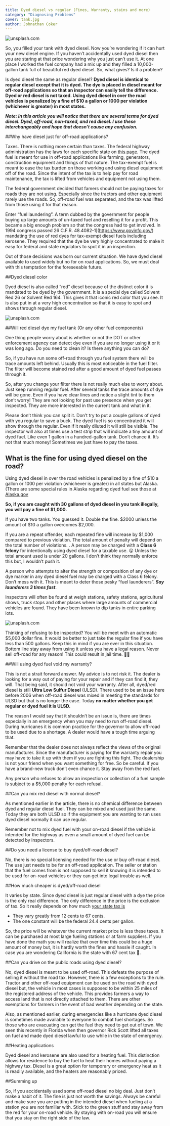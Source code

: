 ```yaml
---
title: Dyed diesel vs regular (Fines, Warranty, stains and more) 
category: "Diagnosing Problems"
cover: tank.jpg
author: Johnathan Coker
---
```


![unsplash.com](./tank.jpg)



So, you filled your tank with dyed diesel. Now you’re wondering if it can hurt your new diesel engine. If you haven’t accidentally used dyed diesel then you are staring at that price wondering why you just can’t use it. At one place I worked the fuel company had a mix up and they filled a 10,000-gallon tank full of beautiful red dyed diesel. So, what gives? Is it a problem?  

Is dyed diesel the same as regular diesel? **Dyed diesel is identical to regular diesel except that it is dyed. The dye is placed in diesel meant for off-road applications so that an inspector can easily tell the difference. Dyed or red diesel is not taxed. Using dyed diesel in over the road vehicles is penalized by a fine of $10 a gallon or 1000 per violation (whichever is greater) in most states.** 

***Note: In this article you will notice that there are several terms for dyed diesel. Dyed, off-road, non-taxed, and red diesel. I use these interchangeably and hope that doesn’t cause any confusion.*** 

##Why have diesel just for off-road applications?

Taxes. There is nothing more certain than taxes. The federal highway administration has the laws for each specific state on [this page](https://www.fhwa.dot.gov/motorfuel/sales_taxes_exemptions.htm). The dyed fuel is meant for use in off-road applications like farming, generators, construction equipment and things of that nature. The tax-exempt fuel is meant to ease the tax burden on those working and using diesel equipment off of the road. Since the intent of the tax is to help pay for road maintenance, the tax is lifted from vehicles and equipment not using them.

The federal government decided that famers should not be paying taxes for roads they are not using. Especially since the tractors and other equipment rarely use the roads. So, off-road fuel was separated, and the tax was lifted from those using it for that reason. 

Enter “fuel laundering”. A term dubbed by the government for people buying up large amounts of un-taxed fuel and reselling it for a profit. This became a big enough problem so that the congress had to get involved. In 1994 congress passed 26 C.F.R. 48.4082-1](https://www.govinfo.gov/) mandating the use of red dyes for tax-exempt diesel fuels including kerosene. They required that the dye be very highly concentrated to make it easy for federal and state regulators to spot it in an inspection. 

Out of those decisions was born our current situation. We have dyed diesel available to used widely but no for on road applications. So, we must deal with this temptation for the foreseeable future.

##Dyed diesel color

Dyed diesel is also called “red” diesel because of the distinct color it is mandated to be dyed by the government. It is a special dye called Solvent Red 26 or Solvent Red 164. This gives it that iconic red color that you see. It is also put in at a very high concentration so that it is easy to spot and shows through regular diesel. 

![unsplash.com](./fuel.jpg)


##Will red diesel dye my fuel tank (Or any other fuel components)

One thing people worry about is whether or not the DOT or other enforcement agency can detect dye even if you are no longer using it or it was long ago. Do you need to clean it? Is there anything you can do?

So, if you have run some off-road through you fuel system there will be trace amounts left behind. Usually this is most noticeable in the fuel filter. The filter will become stained red after a good amount of dyed fuel passes through it. 

So, after you change your filter there is not really much else to worry about. Just keep running regular fuel. After several tanks the trace amounts of dye will be gone. Even if you have clear lines and notice a slight tint to them don’t worry! They are not looking for past use presence when you get inspected. They are more interested in the current tank and what in it. 

Please don’t think you can split it. Don’t try to put a couple gallons of dyed with you regular to save a buck. The dyed fuel is so concentrated it will show through the regular. Even if it really diluted it will still be visible. The inspector will also at times use a test strip that will indicate a tiny amount of dyed fuel. Like even 1 gallon in a hundred-gallon tank. Don’t chance it. It’s not that much money! Sometimes we just have to pay the taxes.


## What is the fine for using dyed diesel on the road?

Using dyed diesel in over the road vehicles is penalized by a fine of $10 a gallon or 1000 per violation (whichever is greater) in all states but Alaska. (There are some special rules in Alaska regarding dyed fuel see those at [Alaska.gov]( https://dec.alaska.gov/air/anpms/ultra-low-sulfur-diesel)

**So, if you are caught with 30 gallons of dyed diesel in you tank illegally, you will pay a fine of $1,000.** 

If you have two tanks. You guessed it. Double the fine. $2000 unless the amount of $10 a gallon overcomes $2,000. 

If you are a repeat offender, each repeated fine will increase by $1,000 compared to previous violation. The total amount of penalty will depend on the total number of violations.
. 
A person may be charged with a **Class 6 felony** for intentionally using dyed diesel for a taxable use. 😮 Unless the total amount used is under 20 gallons. I don’t think they normally enforce this but, I wouldn’t push it. 

A person who attempts to alter the strength or composition of any dye or dye marker in any dyed diesel fuel may be charged with a Class 6 felony. Don’t mess with it. This is meant to deter those pesky “fuel launderers”. ***Say launderers 3 times fast***. 

Inspectors will often be found at weigh stations, safety stations, agricultural shows, truck stops and other places where large amounts of commercial vehicles are found. They have been known to dip tanks in entire parking lots. 

![unsplash.com](./insp.jpg)

Thinking of refusing to be inspected? You will be meet with an automatic $5,000 dollar fine. It would be better to just take the regular fine if you have less than 500 gallons. Keep this in mind if you are ever in this situation. 
Bottom line stay away from using it unless you have a legal reason. Never sell off-road for any reason! This could result in jail time. 👮‍♂️

##Will using dyed fuel void my warranty?

This is not a strait forward answer. My advice is to not risk it. The dealer is looking for a way out of paying for your repair and if they can find it, they will. That being said, it should not void your warranty. After all, dyed/red diesel is still **Ultra Low Sulfur Diesel** (ULSD). There used to be an issue here before 2006 when off-road diesel was mixed in meeting the standards for ULSD but that is no longer the case. Today **no matter whether you get regular or dyed fuel it is ULSD.** 

The reason I would say that it shouldn’t be an issue is, there are times especially in an emergency when you may need to run off-road diesel. During hurricanes it is common practice for the governor to allow off-road to be used due to a shortage. A dealer would have a tough time arguing that. 

Remember that the dealer does not always reflect the views of the original manufacturer. Since the manufacturer is paying for the warranty repair you may have to take it up with them if you are fighting this fight. The dealership is not your friend when you want something for free. So be careful. If you have a brand-new truck don’t even chance it. Stay away from the red fuel. 

Any person who refuses to allow an inspection or collection of a fuel sample is subject to a $5,000 penalty for each refusal.

##Can you mix red diesel with normal diesel?

As mentioned earlier in the article, there is no chemical difference between dyed and regular diesel fuel. They can be mixed and used just the same. Today they are both ULSD so if the equipment you are wanting to run uses dyed diesel normally it can use regular. 

Remember not to mix dyed fuel with your on-road diesel if the vehicle is intended for the highway as even a small amount of dyed fuel can be detected by inspectors. 

##Do you need a license to buy dyed/off-road diesel?

No, there is no special licensing needed for the use or buy off-road diesel. The use just needs to be for an off-road application. The seller or station that the fuel comes from is not supposed to sell it knowing it is intended to be used for on-road vehicles or they can get into legal trouble as well.   

##How much cheaper is dyed/off-road diesel

It varies by state. Since dyed diesel is just regular diesel with a dye the price is the only real difference. The only difference in the price is the exclusion of tax. So it really depends on how much [your state tax is]( https://en.wikipedia.org/wiki/Fuel_taxes_in_the_United_States
) 
-	They vary greatly from 12 cents to 67 cents. 
-	The one constant will be the federal 24.4 cents per gallon. 

So, the price will be whatever the current market price is less these taxes. It can be purchased at most large fueling stations or at farm suppliers. If you have done the math you will realize that over time this could be a huge amount of money but, it is hardly worth the fines and hassle if caught. In case you are wondering California is the state with 67 cent tax 🤑.


##Can you drive on the public roads using dyed diesel?

No, dyed diesel is meant to be used off-road. This defeats the purpose of selling it without the road tax. However, there is a few exceptions to the rule. Tractor and other off-road equipment can be used on the road with dyed diesel but, the vehicle in most cases is supposed to be within 25 miles of the registered address of the vehicle. This provides farmers a way to access land that is not directly attached to them. There are other exemptions for farmers in the event of bad weather depending on the state.

Also, as mentioned earlier, during emergencies like a hurricane dyed diesel is sometimes made available to everyone to combat fuel shortages. So those who are evacuating can get the fuel they need to get out of town. We seen this recently in Florida when then governor Rick Scott lifted all taxes on fuel and made dyed diesel lawful to use while in the state of emergency.  

##Heating applications

Dyed diesel and kerosene are also used for a heating fuel. This distinction allows for residence to buy the fuel to heat their homes without paying a highway tax. Diesel is a great option for temporary or emergency heat as it is readily available, and the heaters are reasonably priced. 


##Summing up

So, if you accidentally used some off-road diesel no big deal. Just don’t make a habit of it. The fine is just not worth the savings. Always be careful and make sure you are putting in the intended diesel when fueling at a station you are not familiar with. Stick to the green stuff and stay away from the red for your on-road vehicle. By staying with on-road you will ensure that you stay on the right side of the law. 
